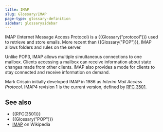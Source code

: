 ```yaml
---
title: IMAP
slug: Glossary/IMAP
page-type: glossary-definition
sidebar: glossarysidebar
---
```



IMAP (Internet Message Access Protocol) is a {{Glossary("protocol")}} used to retrieve and store emails. More recent than {{Glossary("POP")}}, IMAP allows folders and rules on the server.

Unlike POP3, IMAP allows multiple simultaneous connections to one mailbox. Clients accessing a mailbox can receive information about state changes made from other clients. IMAP also provides a mode for clients to stay connected and receive information on demand.

Mark Crispin initially developed IMAP in 1986 as _Interim Mail Access Protocol_. IMAP4 revision 1 is the current version, defined by [RFC 3501](https://www.rfc-editor.org/info/rfc3501).

## See also

- {{RFC(3501)}}
- {{Glossary("POP")}}
- [IMAP](https://en.wikipedia.org/wiki/Internet_Message_Access_Protocol) on Wikipedia
